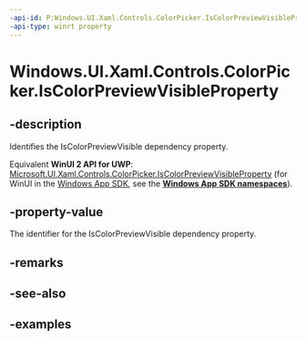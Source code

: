 ```yaml
---
-api-id: P:Windows.UI.Xaml.Controls.ColorPicker.IsColorPreviewVisibleProperty
-api-type: winrt property
---
```


<!-- Property syntax.
public DependencyProperty IsColorPreviewVisibleProperty { get; }
-->

# Windows.UI.Xaml.Controls.ColorPicker.IsColorPreviewVisibleProperty

## -description

Identifies the IsColorPreviewVisible dependency property.

Equivalent **WinUI 2 API for UWP**: [Microsoft.UI.Xaml.Controls.ColorPicker.IsColorPreviewVisibleProperty](/windows/winui/api/microsoft.ui.xaml.controls.colorpicker.iscolorpreviewvisibleproperty) (for WinUI in the [Windows App SDK](/windows/apps/windows-app-sdk/), see the **[Windows App SDK namespaces](/windows/windows-app-sdk/api/winrt/)**).

## -property-value

The identifier for the IsColorPreviewVisible dependency property.

## -remarks

## -see-also

## -examples

